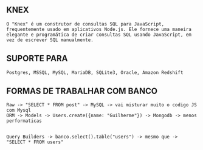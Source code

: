 ## KNEX
    O "Knex" é um construtor de consultas SQL para JavaScript, frequentemente usado em aplicativos Node.js. Ele fornece uma maneira elegante e programática de criar consultas SQL usando JavaScript, em vez de escrever SQL manualmente.


## SUPORTE PARA
    Postgres, MSSQL, MySQL, MariaDB, SQLite3, Oracle, Amazon Redshift

## FORMAS DE TRABALHAR COM BANCO
    Raw -> "SELECT * FROM post" -> MySQL -> vai misturar muito o codigo JS com Mysql
    ORM -> Models -> Users.create({name: "Guilherme"}) -> Mongodb -> menos performaticas


    Query Builders -> banco.select().table("users") -> mesmo que -> "SELECT * FROM users"

